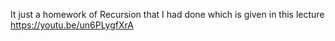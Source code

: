 
It just a homework of Recursion that I had done which is given in this lecture
https://youtu.be/un6PLygfXrA

